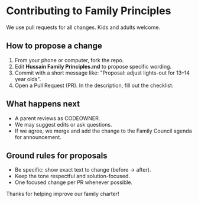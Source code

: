 # Contributing to Family Principles

We use pull requests for all changes. Kids and adults welcome.

## How to propose a change
1) From your phone or computer, fork the repo.
2) Edit **Hussain Family Principles.md** to propose specific wording.
3) Commit with a short message like: "Proposal: adjust lights-out for 13–14 year olds".
4) Open a Pull Request (PR). In the description, fill out the checklist.

## What happens next
- A parent reviews as CODEOWNER.
- We may suggest edits or ask questions.
- If we agree, we merge and add the change to the Family Council agenda for announcement.

## Ground rules for proposals
- Be specific: show exact text to change (before → after).
- Keep the tone respectful and solution-focused.
- One focused change per PR whenever possible.

Thanks for helping improve our family charter!